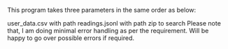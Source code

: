This program takes three parameters in the same order as below:

user_data.csv with path
readings.jsonl with path
zip to search
Please note that, I am doing minimal error handling as per the requirement. Will be happy to go over possible errors if required.
